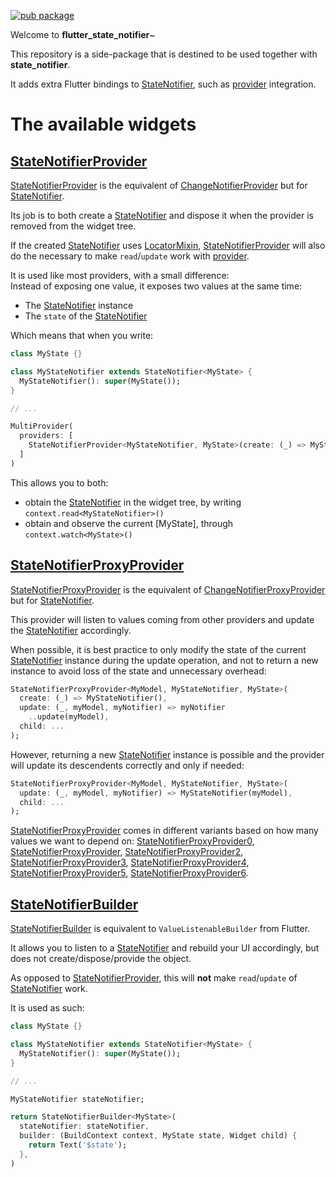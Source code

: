 [![pub package](https://img.shields.io/pub/v/flutter_state_notifier.svg)](https://pub.dartlang.org/packages/flutter_state_notifier)

Welcome to **flutter_state_notifier**~

This repository is a side-package that is destined to be used together with **state_notifier**.

It adds extra Flutter bindings to [StateNotifier], such as [provider] integration.

# The available widgets

## [StateNotifierProvider]

[StateNotifierProvider] is the equivalent of [ChangeNotifierProvider] but for
[StateNotifier].

Its job is to both create a [StateNotifier] and dispose it when the provider
is removed from the widget tree.

If the created [StateNotifier] uses [LocatorMixin], [StateNotifierProvider] will
also do the necessary to make `read`/`update` work with [provider].

It is used like most providers, with a small difference:\
Instead of exposing one value, it exposes two values at the same time:

- The [StateNotifier] instance
- The `state` of the [StateNotifier]

Which means that when you write:

```dart
class MyState {}

class MyStateNotifier extends StateNotifier<MyState> {
  MyStateNotifier(): super(MyState());
}

// ...

MultiProvider(
  providers: [
    StateNotifierProvider<MyStateNotifier, MyState>(create: (_) => MyStateNotifier()).
  ]
)
```

This allows you to both:

- obtain the [StateNotifier] in the widget tree, by writing `context.read<MyStateNotifier>()`
- obtain and observe the current [MyState], through `context.watch<MyState>()`

## [StateNotifierProxyProvider]

[StateNotifierProxyProvider] is the equivalent of [ChangeNotifierProxyProvider] but for
[StateNotifier].

This provider will listen to values coming from other providers and update the [StateNotifier] accordingly.

When possible, it is best practice to only modify the state of the current [StateNotifier] instance during the update operation, and not to return a new instance to avoid loss of the state and unnecessary overhead:

```dart
StateNotifierProxyProvider<MyModel, MyStateNotifier, MyState>(
  create: (_) => MyStateNotifier(),
  update: (_, myModel, myNotifier) => myNotifier
    ..update(myModel),
  child: ...
);
```

However, returning a new [StateNotifier] instance is possible and the provider will update its descendents correctly and only if needed:

```dart
StateNotifierProxyProvider<MyModel, MyStateNotifier, MyState>(
  update: (_, myModel, myNotifier) => MyStateNotifier(myModel),
  child: ...
);
```

[StateNotifierProxyProvider] comes in different variants based on how many values we want to depend on: [StateNotifierProxyProvider0], [StateNotifierProxyProvider], [StateNotifierProxyProvider2], [StateNotifierProxyProvider3], [StateNotifierProxyProvider4], [StateNotifierProxyProvider5], [StateNotifierProxyProvider6].


## [StateNotifierBuilder]

[StateNotifierBuilder] is equivalent to `ValueListenableBuilder` from Flutter.

It allows you to listen to a [StateNotifier] and rebuild your UI accordingly, but
does not create/dispose/provide the object.

As opposed to [StateNotifierProvider], this will **not** make `read`/`update` of
[StateNotifier] work.

It is used as such:

```dart
class MyState {}

class MyStateNotifier extends StateNotifier<MyState> {
  MyStateNotifier(): super(MyState());
}

// ...

MyStateNotifier stateNotifier;

return StateNotifierBuilder<MyState>(
  stateNotifier: stateNotifier,
  builder: (BuildContext context, MyState state, Widget child) {
    return Text('$state');
  },
)
```

[changenotifierprovider]: https://pub.dev/documentation/provider/latest/provider/ChangeNotifierProvider-class.html
[changenotifierproxyprovider]: https://pub.dev/documentation/provider/latest/provider/ChangeNotifierProxyProvider-class.html
[statenotifier]: https://pub.dev/documentation/state_notifier/latest/state_notifier/StateNotifier-class.html
[statenotifierprovider]: https://pub.dev/documentation/flutter_state_notifier/latest/flutter_state_notifier/StateNotifierProvider-class.html
[statenotifierproxyprovider0]: https://pub.dev/documentation/flutter_state_notifier/latest/flutter_state_notifier/StateNotifierProxyProvider0-class.html
[statenotifierproxyprovider]: https://pub.dev/documentation/flutter_state_notifier/latest/flutter_state_notifier/StateNotifierProxyProvider-class.html
[statenotifierproxyprovider2]: https://pub.dev/documentation/flutter_state_notifier/latest/flutter_state_notifier/StateNotifierProxyProvider2-class.html
[statenotifierproxyprovider3]: https://pub.dev/documentation/flutter_state_notifier/latest/flutter_state_notifier/StateNotifierProxyProvider3-class.html
[statenotifierproxyprovider4]: https://pub.dev/documentation/flutter_state_notifier/latest/flutter_state_notifier/StateNotifierProxyProvider4-class.html
[statenotifierproxyprovider5]: https://pub.dev/documentation/flutter_state_notifier/latest/flutter_state_notifier/StateNotifierProxyProvider5-class.html
[statenotifierproxyprovider6]: https://pub.dev/documentation/flutter_state_notifier/latest/flutter_state_notifier/StateNotifierProxyProvider6-class.html
[statenotifierbuilder]: https://pub.dev/documentation/flutter_state_notifier/latest/flutter_state_notifier/StateNotifierBuilder-class.html
[LocatorMixin]: https://pub.dev/documentation/state_notifier/latest/state_notifier/LocatorMixin-class.html
[provider]: https://pub.dev/packages/provider
